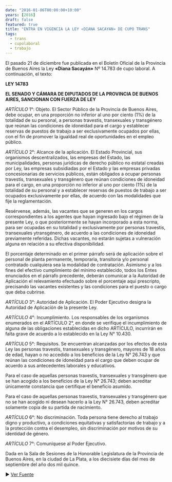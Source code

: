 ```yaml
---
date: "2016-01-06T00:00:00+10:00"
years: [2016]
draft: false
featured: true
title: "ENTRA EN VIGENCIA LA LEY «DIANA SACAYAN» DE CUPO TRANS"
tags:
  - trans
  - cupolaboral
  - trabajo
---
```


El pasado 21 de diciembre fue publicada en el Boletín Oficial de la Provincia de Buenos Aires la Ley **«Diana Sacayán»** Nº 14.783 de cupo laboral. A continuación, el texto:

**LEY 14783**

**EL SENADO Y CÁMARA DE DIPUTADOS DE LA PROVINCIA DE BUENOS AIRES, SANCIONAN CON FUERZA DE LEY**

*ARTÍCULO* 1°: Objeto. El Sector Público de la Provincia de Buenos Aires, debe ocupar, en una proporción no inferior al uno por ciento (1%) de la totalidad de su personal, a personas travestis, transexuales y transgénero que reúnan las condiciones de idoneidad para el cargo y establecer reservas de puestos de trabajo a ser exclusivamente ocupados por ellas, con el fin de promover la igualdad real de oportunidades en el empleo público.

*ARTÍCULO* 2°: Alcance de la aplicación. El Estado Provincial, sus organismos descentralizados, las empresas del Estado, las municipalidades, personas jurídicas de derecho público no estatal creadas por Ley, las empresas subsidiadas por el Estado y las empresas privadas concesionarias de servicios públicos, están obligados a ocupar personas travestis, transexuales y transgénero que reúnan condiciones de idoneidad para el cargo, en una proporción no inferior al uno por ciento (1%) de la totalidad de su personal y a establecer reservas de puestos de trabajo a ser ocupados exclusivamente por ellas, de acuerdo con las modalidades que fije la reglamentación.

Resérvense, además, las vacantes que se generen en los cargos correspondientes a los agentes que hayan ingresado bajo el régimen de la presente Ley, o que posteriormente se hayan incorporado a esta norma, para ser ocupadas en su totalidad y exclusivamente por personas travestis, transexuales ytransgénero, de acuerdo a las condiciones de idoneidad previamente referidas. Dichas vacantes, no estarán sujetas a vulneración alguna en relación a su efectiva disponibilidad.

El porcentaje determinado en el primer párrafo será de aplicación sobre el personal de planta permanente, temporaria, transitoria y/o personal contratado cualquiera sea la modalidad de contratación. Asimismo y a los fines del efectivo cumplimiento del mínimo establecido, todos los Entes enunciados en el párrafo precedente, deberán comunicar a la Autoridad de Aplicación el relevamiento efectuado sobre el porcentaje aquí prescripto, precisando las vacantes existentes y las condiciones para el puesto o cargo que deba cubrirse.

*ARTÍCULO* 3°: Autoridad de Aplicación. El Poder Ejecutivo designa la Autoridad de Aplicación de la presente Ley.

*ARTÍCULO* 4°: Incumplimiento. Los responsables de los organismos enumerados en el ARTÍCULO 2°, en donde se verifique el incumplimiento de alguna de las obligaciones establecidas en dicho ARTÍCULO, incurrirán en falta grave de acuerdo a lo establecido en la Ley N° 10.430.

*ARTÍCULO* 5°: Requisitos. Se encuentran alcanzadas por los efectos de esta Ley las personas travestis, transexuales y transgénero, mayores de 18 años de edad, hayan o no accedido a los beneficios de la Ley N° 26.743 y que reúnan las condiciones de idoneidad para el cargo que deben ocupar de acuerdo a sus antecedentes laborales y educativos.

Para el caso de aquellas personas travestis, transexuales y transgénero que se han acogido a los beneficios de la Ley N° 26.743; deben acreditar únicamente constancia que certifique el beneficio asumido.

Para el caso de aquellas personas travestis, transexuales y transgénero que no se han acogido ni desean hacerlo a la Ley N° 26.743, deben acreditar solamente copia de su partida de nacimiento.

*ARTÍCULO* 6°: No discriminación. Toda persona tiene derecho al trabajo digno y productivo, a condiciones equitativas y satisfactorias de trabajo y a la protección contra el desempleo, sin discriminación por motivos de su identidad de género.

*ARTÍCULO* 7°: Comuníquese al Poder Ejecutivo.

Dada en la Sala de Sesiones de la Honorable Legislatura de la Provincia de Buenos Aires, en la ciudad de La Plata, a los diecisiete días del mes de septiembre del año dos mil quince.

:arrow_forward: [Ver Fuente]("http://www.gob.gba.gov.ar/legislacion/legislacion/l-14783.html")